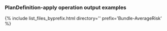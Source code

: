 ### PlanDefinition-apply operation output examples

{% include list_files_byprefix.html directory='' prefix='Bundle-AverageRisk' %}